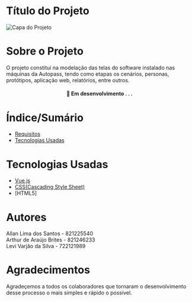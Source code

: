 # Título do Projeto


![Capa do Projeto](https://www.google.com/url?sa=i&url=https%3A%2F%2Fwww.trabalhabrasil.com.br%2Fempresas%2Fautopass%2Ftrabalhe-conosco&psig=AOvVaw2roq3gpzY1SX5CWWGy763K&ust=1683648899730000&source=images&cd=vfe&ved=0CBEQjRxqFwoTCLDRzYaP5v4CFQAAAAAdAAAAABAE)

# Sobre o Projeto

O projeto constitui na modelação das telas do software instalado nas máquinas da Autopass, tendo como etapas os cenários, personas, protótipos, aplicação web, relatórios, entre outros.

<h4 align="center"> 
	🚧  Em desenvolvimento . . .
</h4>

# Índice/Sumário

* [Requisitos](https://github.com/Allan-Lima-CODY/Projeto-A3---Autopass/tree/main/Requisitos)
* [Tecnologias Usadas](#tecnologias-usadas)

# Tecnologias Usadas

- [Vue.js](https://vuejs.org/)
- [CSS(Cascading Style Sheet)](https://developer.mozilla.org/pt-BR/docs/Web/CSS)
- [HTML5]

# Autores

Allan Lima dos Santos - 821225540 <br/>
Arthur de Araújo Brites - 821246233 <br/>
Levi Varjão da Silva - 722121989

# Agradecimentos

Agradeçemos a todos os colaboradores que tornaram o desenvolvimento desse processo o mais simples e rápido o possível.